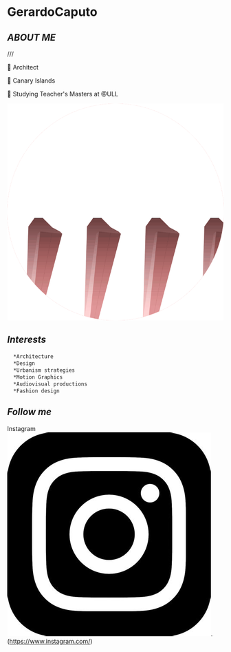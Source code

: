 # GerardoCaputo



## *ABOUT ME*

///

:city_sunset:            Architect 



:round_pushpin:        Canary Islands   




:ledger: Studying Teacher's Masters at @ULL 

![BrutalismGif](Graphics/upload-363dcaa0-d77a-11e6-8101-3d4e0ab58d00.jpeg)




## *Interests*
      *Architecture
      *Design
      *Urbanism strategies
      *Motion Graphics
      *Audiovisual productions
      *Fashion design




  ## *Follow me*        

   
   Instagram  ![IG](Graphics/IG.jpeg).  (https://www.instagram.com/) 